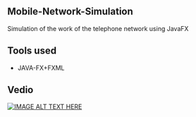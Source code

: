 ## Mobile-Network-Simulation

Simulation of the work of the telephone network using JavaFX

## Tools used
- JAVA-FX+FXML


## Vedio
[![IMAGE ALT TEXT HERE](https://img.youtube.com/vi/fGND6ynFRc4/0.jpg)](https://www.youtube.com/watch?v=fGND6ynFRc4)
